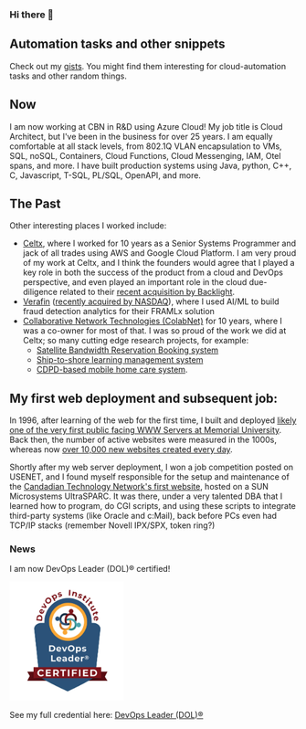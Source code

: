 ### Hi there 👋

## Automation tasks and other snippets
Check out my [gists](https://gist.github.com/rgpower).  You might find them interesting for cloud-automation tasks and other random things.

## Now
I am now working at CBN in R&D using Azure Cloud!  My job title is Cloud Architect, but I've been in the business for over 25 years.  I am equally comfortable at all stack levels, from 802.1Q VLAN encapsulation to VMs, SQL, noSQL, Containers, Cloud Functions, Cloud Messenging, IAM, Otel spans, and more. I have built production systems using Java, python, C++, C, Javascript, T-SQL, PL/SQL, OpenAPI, and more.

## The Past
Other interesting places I worked include:

* [Celtx](https://www.celtx.com/), where I worked for 10 years as a Senior Systems Programmer and jack of all trades using AWS and Google Cloud Platform.  I am very proud of my work at Celtx, and I think the founders would agree that I played a key role in both the success of the product from a cloud and DevOps perspective, and even played an important role in the cloud due-diligence related to their [recent acquisition by Backlight](https://www.celtx.com/news/celtx-backlight-acquisition.html).
* [Verafin](https://verafin.com/) ([recently acquired by NASDAQ](https://verafin.com/news/nasdaq-completes-acquisition-of-verafin/)), where I used AI/ML to build fraud detection analytics for their FRAMLx solution
* [Collaborative Network Technologies (ColabNet)](https://web.archive.org/web/20010603075603/http://www.colabnet.com/news.htm) for 10 years, where I was a co-owner for most of that.  I was so proud of the work we did at Celtx; so many cutting edge research projects, for example:
  * [Satellite Bandwidth Reservation Booking system](https://www.esa.int/Applications/Telecommunications_Integrated_Applications/Reserve_your_own_bandwidth)
  * [Ship-to-shore learning management system](https://artes.esa.int/news/project-tests-satellite-applications-sea)
  * [CDPD-based mobile home care system](https://prism.ucalgary.ca/bitstream/handle/1880/43121/CST%202001.pdf?sequence=1&isAllowed=y).

## My first web deployment and subsequent job:

In 1996, after learning of the web for the first time, I built and deployed [likely one of the very first public facing WWW Servers at Memorial University](https://web.archive.org/web/19970425132506/http://rupert.physics.mun.ca/). Back then, the number of active websites were measured in the 1000s, whereas now [over 10,000 new websites created every day](https://siteefy.com/how-many-websites-are-there).

Shortly after my web server deployment, I won a job competition posted on USENET, and I found myself responsible for the setup and maintenance of the [Candadian Technology Network's first website](https://web.archive.org/web/19990117073758/http://ctn.nrc.ca/ctn/news.html), hosted on a SUN Microsystems UltraSPARC.  It was there, under a very talented DBA that I learned how to program, do CGI scripts, and using these scripts to integrate third-party systems (like Oracle and c:Mail), back before PCs even had TCP/IP stacks (remember Novell IPX/SPX, token ring?)



### News

I am now DevOps Leader (DOL)® certified!

<img alt="DevOps Leader" src="DevOpsLeader.jpg" width="200"/>

See my full credential here: [DevOps Leader (DOL)®](DevOps_DOL_Certificate.pdf)

<!--
**rgpower/rgpower** is a ✨ _special_ ✨ repository because its `README.md` (this file) appears on your GitHub profile.

Here are some ideas to get you started:

- 🔭 I’m currently working on ...
- 🌱 I’m currently learning ...
- 👯 I’m looking to collaborate on ...
- 🤔 I’m looking for help with ...
- 💬 Ask me about ...
- 📫 How to reach me: ...
- 😄 Pronouns: ...
- ⚡ Fun fact: ...
-->
